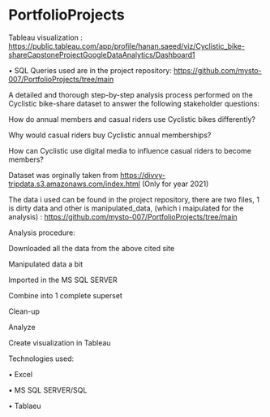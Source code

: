 # PortfolioProjects

 Tableau visualization : https://public.tableau.com/app/profile/hanan.saeed/viz/Cyclistic_bike-shareCapstoneProjectGoogleDataAnalytics/Dashboard1
 
• SQL Queries used are in the project repository:  https://github.com/mysto-007/PortfolioProjects/tree/main

A detailed and thorough step-by-step analysis process performed on the Cyclistic bike-share dataset to answer the following stakeholder questions:

How do annual members and casual riders use Cyclistic bikes differently?

Why would casual riders buy Cyclistic annual memberships?

How can Cyclistic use digital media to influence casual riders to become members?

Dataset was orginally taken from https://divvy-tripdata.s3.amazonaws.com/index.html (Only for year 2021)

The data i used can be found in the project repository, there are two files, 1 is dirty data and other is manipulated_data,
(which i maipulated for the analysis) : https://github.com/mysto-007/PortfolioProjects/tree/main

Analysis procedure:

Downloaded all the data from the above cited site

Manipulated data a bit 

Imported in the MS SQL SERVER

Combine into 1 complete superset

Clean-up

Analyze

Create visualization in Tableau

Technologies used:

• Excel

• MS SQL SERVER/SQL

• Tablaeu
